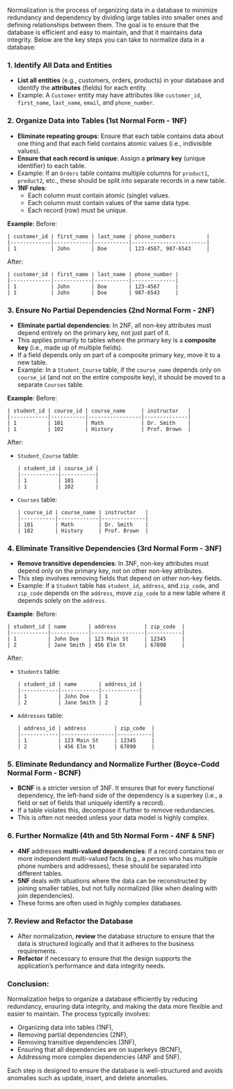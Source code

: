 Normalization is the process of organizing data in a database to minimize redundancy and dependency by dividing large tables into smaller ones and defining relationships between them. The goal is to ensure that the database is efficient and easy to maintain, and that it maintains data integrity. Below are the key steps you can take to normalize data in a database:

### 1. **Identify All Data and Entities**
   - **List all entities** (e.g., customers, orders, products) in your database and identify the **attributes** (fields) for each entity.
   - Example: A `Customer` entity may have attributes like `customer_id`, `first_name`, `last_name`, `email`, and `phone_number`.

### 2. **Organize Data into Tables (1st Normal Form - 1NF)**
   - **Eliminate repeating groups**: Ensure that each table contains data about one thing and that each field contains atomic values (i.e., indivisible values).
   - **Ensure that each record is unique**: Assign a **primary key** (unique identifier) to each table.
   - Example: If an `Orders` table contains multiple columns for `product1`, `product2`, etc., these should be split into separate records in a new table.
   - **1NF rules**:
     - Each column must contain atomic (single) values.
     - Each column must contain values of the same data type.
     - Each record (row) must be unique.

   **Example**:
   Before:
   ```
   | customer_id | first_name | last_name | phone_numbers          |
   |-------------|------------|-----------|------------------------|
   | 1           | John       | Doe       | 123-4567, 987-6543     |
   ```
   After:
   ```
   | customer_id | first_name | last_name | phone_number |
   |-------------|------------|-----------|--------------|
   | 1           | John       | Doe       | 123-4567     |
   | 1           | John       | Doe       | 987-6543     |
   ```

### 3. **Ensure No Partial Dependencies (2nd Normal Form - 2NF)**
   - **Eliminate partial dependencies**: In 2NF, all non-key attributes must depend entirely on the primary key, not just part of it.
   - This applies primarily to tables where the primary key is a **composite key** (i.e., made up of multiple fields).
   - If a field depends only on part of a composite primary key, move it to a new table.
   - Example: In a `Student_Course` table, if the `course_name` depends only on `course_id` (and not on the entire composite key), it should be moved to a separate `Courses` table.

   **Example**:
   Before:
   ```
   | student_id | course_id | course_name     | instructor   |
   |------------|-----------|-----------------|--------------|
   | 1          | 101       | Math            | Dr. Smith    |
   | 1          | 102       | History         | Prof. Brown  |
   ```
   After:
   - `Student_Course` table:
     ```
     | student_id | course_id |
     |------------|-----------|
     | 1          | 101       |
     | 1          | 102       |
     ```
   - `Courses` table:
     ```
     | course_id | course_name | instructor   |
     |-----------|-------------|--------------|
     | 101       | Math        | Dr. Smith    |
     | 102       | History     | Prof. Brown  |
     ```

### 4. **Eliminate Transitive Dependencies (3rd Normal Form - 3NF)**
   - **Remove transitive dependencies**: In 3NF, non-key attributes must depend only on the primary key, not on other non-key attributes.
   - This step involves removing fields that depend on other non-key fields.
   - Example: If a `Student` table has `student_id`, `address`, and `zip_code`, and `zip_code` depends on the `address`, move `zip_code` to a new table where it depends solely on the `address`.

   **Example**:
   Before:
   ```
   | student_id | name       | address         | zip_code  |
   |------------|------------|-----------------|-----------|
   | 1          | John Doe   | 123 Main St     | 12345     |
   | 2          | Jane Smith | 456 Elm St      | 67890     |
   ```
   After:
   - `Students` table:
     ```
     | student_id | name       | address_id |
     |------------|------------|------------|
     | 1          | John Doe   | 1          |
     | 2          | Jane Smith | 2          |
     ```
   - `Addresses` table:
     ```
     | address_id | address         | zip_code  |
     |------------|-----------------|-----------|
     | 1          | 123 Main St     | 12345     |
     | 2          | 456 Elm St      | 67890     |
     ```

### 5. **Eliminate Redundancy and Normalize Further (Boyce-Codd Normal Form - BCNF)**
   - **BCNF** is a stricter version of 3NF. It ensures that for every functional dependency, the left-hand side of the dependency is a superkey (i.e., a field or set of fields that uniquely identify a record).
   - If a table violates this, decompose it further to remove redundancies.
   - This is often not needed unless your data model is highly complex.

### 6. **Further Normalize (4th and 5th Normal Form - 4NF & 5NF)**
   - **4NF** addresses **multi-valued dependencies**: If a record contains two or more independent multi-valued facts (e.g., a person who has multiple phone numbers and addresses), these should be separated into different tables.
   - **5NF** deals with situations where the data can be reconstructed by joining smaller tables, but not fully normalized (like when dealing with join dependencies).
   - These forms are often used in highly complex databases.

### 7. **Review and Refactor the Database**
   - After normalization, **review** the database structure to ensure that the data is structured logically and that it adheres to the business requirements.
   - **Refactor** if necessary to ensure that the design supports the application’s performance and data integrity needs.

### Conclusion:
Normalization helps to organize a database efficiently by reducing redundancy, ensuring data integrity, and making the data more flexible and easier to maintain. The process typically involves:
- Organizing data into tables (1NF),
- Removing partial dependencies (2NF),
- Removing transitive dependencies (3NF),
- Ensuring that all dependencies are on superkeys (BCNF),
- Addressing more complex dependencies (4NF and 5NF).

Each step is designed to ensure the database is well-structured and avoids anomalies such as update, insert, and delete anomalies.
